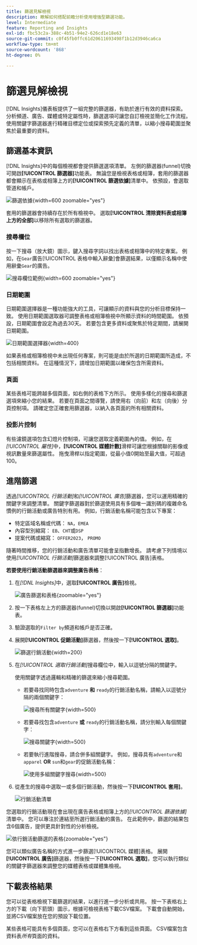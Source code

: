 ```yaml
---
title: 篩選見解檢視
description: 瞭解如何搭配前瞻分析使用增強型篩選功能。
level: Intermediate
feature: Reporting and Insights
exl-id: fbc53c2a-388c-4b51-94e2-626cd1e18e63
source-git-commit: c0f45fb0ffc61d20611693498f1b12d3946ca6ca
workflow-type: tm+mt
source-wordcount: '868'
ht-degree: 0%

---
```


# 篩選見解檢視

[!DNL Insights]儀表板提供了一組完整的篩選器，有助於進行有效的資料探索。 分析頻道、廣告、媒體或特定屬性時，篩選選項可讓您自訂檢視並簡化工作流程。 使用關鍵字篩選器進行精確目標定位或探索預先定義的清單，以縮小搜尋範圍並聚焦於最重要的資料。

## 篩選基本資訊

[!DNL Insights]中的每個檢視都會提供篩選選項清單。 左側的篩選器(funnel)切換可開啟&#x200B;**[!UICONTROL 篩選器]**&#x200B;功能表。 無論您是檢視表格或相簿，套用的篩選器都會顯示在表格或相簿上方的&#x200B;**[!UICONTROL 篩選依據]**&#x200B;清單中。 依預設，會選取管道和帳戶。

![篩選依據](/help/assets/insights-filter-by.png "篩選依據"){width=600 zoomable="yes"}

套用的篩選器會持續存在於所有檢視中。 選取&#x200B;**[!UICONTROL 清除資料表或相簿上方的全部]**&#x200B;以移除所有選取的篩選器。

### 搜尋欄位

按一下搜尋（放大鏡）圖示，鍵入搜尋字詞以找出表格或相簿中的特定專案。 例如，在`Gear`廣告[!UICONTROL 表格中輸入辭彙]會篩選結果，以僅顯示名稱中使用辭彙`Gear`的廣告。

![搜尋欄位範例](/help/assets/insights-search.png "搜尋名稱中包含Gear的廣告"){width=600 zoomable="yes"}

### 日期範圍

日期範圍選擇器是一種功能強大的工具，可讓顯示的資料與您的分析目標保持一致。 使用日期範圍選取器可調整表格或相簿檢視中所顯示資料的時間範圍。 依預設，日期範圍會設定為過去30天。 若要包含更多資料或聚焦於特定期間，請展開日期範圍。

![日期範圍選擇器](/help/assets/insights-date-range.png "選取日期範圍"){width=400}

如果表格或相簿檢視中未出現任何專案，則可能是由於所選的日期範圍所造成，不包括相關資料。 在這種情況下，請增加日期範圍以確保包含所需資料。

### 頁面

某些表格可能跨越多個頁面，如右側的表格下方所示。 使用多樣化的搜尋和篩選選項來縮小您的結果。 若要在頁面之間導覽，請使用右（向前）和左（向後）分頁控制項。 請確定您正確套用篩選器，以納入各頁面的所有相關資料。

### 投影片控制

有些濾鏡選項包含幻燈片控制項，可讓您選取定義範圍內的值。 例如，在&#x200B;_[!UICONTROL 屬性]_&#x200B;中，**[!UICONTROL 媒體計數]**&#x200B;滑桿可讓您根據關聯的影像或視訊數量來篩選屬性。 拖曳滑桿以指定範圍，從最小值0開始至最大值，可超過100。

## 進階篩選

透過&#x200B;_[!UICONTROL 行銷活動]_&#x200B;和&#x200B;_[!UICONTROL 廣告]_&#x200B;篩選器，您可以運用精確的關鍵字來調整清單。 關鍵字篩選器對於篩選使用具有多個唯一識別碼的複雜命名慣例的行銷活動或廣告特別有用。 例如，行銷活動名稱可能包含以下專案：

- 特定區域名稱或代碼： `NA`，`EMEA`
- 內容型別縮寫： `EB`、`CHT`或`DSP`
- 提案代碼或縮寫： `OFFER2023`， `PROMO`

隨著時間推移，您的行銷活動和廣告清單可能會呈指數增長。 請考慮下列情境以使用&#x200B;_[!UICONTROL 行銷活動]_&#x200B;篩選器來調整[!UICONTROL 廣告]表格。

**若要使用行銷活動篩選器來調整廣告表格**：

1. 在&#x200B;_[!DNL Insights]_&#x200B;中，選取&#x200B;**[!UICONTROL 廣告]**&#x200B;檢視。

   ![廣告篩選和表格](/help/assets/insights-ads-filter.png "含篩選功能表的廣告檢視"){zoomable="yes"}

1. 按一下表格左上方的篩選器(funnel)切換以開啟&#x200B;**[!UICONTROL 篩選器]**&#x200B;功能表。

1. 驗證選取的`Filter by`頻道和帳戶是否正確。

1. 展開&#x200B;**[!UICONTROL 促銷活動]**&#x200B;篩選器，然後按一下&#x200B;**[!UICONTROL 選取]**。

   ![篩選行銷活動](/help/assets/insights-filter-campaigns-expand.png "展開行銷活動篩選器"){width=200}

1. 在&#x200B;_[!UICONTROL 選取行銷活動]_&#x200B;搜尋欄位中，輸入以逗號分隔的關鍵字。

   使用關鍵字透過邏輯和精確的篩選來縮小搜尋範圍。

   - 若要尋找同時包含`adventure` **和** `ready`的行銷活動名稱，請輸入以逗號分隔的兩個關鍵字：

     ![搜尋所有關鍵字](/help/assets/insights-select-campaigns-and.png "搜尋包含兩個關鍵字的促銷活動名稱"){width=500}

   - 若要尋找包含`adventure` **或** `ready`的行銷活動名稱，請分別輸入每個關鍵字：

     ![搜尋關鍵字](/help/assets/insights-select-campaigns-or.png "搜尋至少包含一個關鍵字的行銷活動名稱"){width=500}

   - 若要執行進階搜尋，請合併多組關鍵字。 例如，搜尋具有`adventure`和`apparel` **OR** `sun`和`gear`的促銷活動名稱：

     ![使用多組關鍵字搜尋](/help/assets/insights-advanced-or.png "使用多組關鍵字搜尋促銷活動名稱"){width=500}

1. 從產生的搜尋中選取一或多個行銷活動，然後按一下&#x200B;**[!UICONTROL 套用]**。

   ![行銷活動清單](/help/assets/insights-select-campaigns-list.png "選取要包含的行銷活動")

您選取的行銷活動現在會出現在廣告表格或相簿上方的&#x200B;_[!UICONTROL 篩選依據]_&#x200B;清單中。 您可以專注於連結至所選行銷活動的廣告。 在此範例中，篩選的結果包含6個廣告，提供更具針對性的分析檢視。

![依行銷活動篩選的表格](/help/assets/insights-filter-by-campaigns.png "具有行銷活動篩選器的表格"){zoomable="yes"}

您可以類似廣告名稱的方式進一步篩選[!UICONTROL 媒體]表格。 展開&#x200B;**[!UICONTROL 廣告]**&#x200B;篩選器，然後按一下&#x200B;**[!UICONTROL 選取]**，您可以執行類似的關鍵字篩選器來調整您的媒體表格或媒體集檢視。

## 下載表格結果

您可以從表格檢視下載篩選的結果，以進行進一步分析或共用。 按一下表格右上方的下載（向下箭頭）圖示，根據可檢視表格下載CSV檔案。 下載會自動開始，並將CSV檔案放在您的預設下載位置。

某些表格可能具有多個頁面，您可以在表格右下方看到這些頁面。 CSV檔案包含資料表&#x200B;_所有_&#x200B;頁面的資料。

